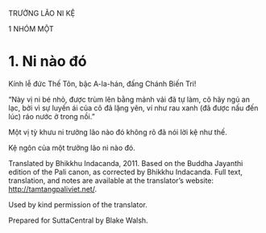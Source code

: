TRƯỞNG LÃO NI KỆ

1 NHÓM MỘT

# 1\. Ni nào đó

Kính lễ đức Thế Tôn, bậc A-la-hán, đấng Chánh Biến Tri!

“Này vị ni bé nhỏ, được trùm lên bằng mảnh vải đã tự làm, cô hãy ngủ an lạc, bởi vì sự luyến ái của cô đã lặng yên, ví như rau xanh (đã được nấu đến lúc) ráo nước ở trong nồi.”

Một vị tỳ khưu ni trưởng lão nào đó không rõ đã nói lời kệ như thế.

Kệ ngôn của một trưởng lão ni nào đó.

Translated by Bhikkhu Indacanda, 2011. Based on the Buddha Jayanthi edition of the Pali canon, as corrected by Bhikkhu Indacanda. Full text, translation, and notes are available at the translator’s website: http://tamtangpaliviet.net/.

Used by kind permission of the translator.

Prepared for SuttaCentral by Blake Walsh.